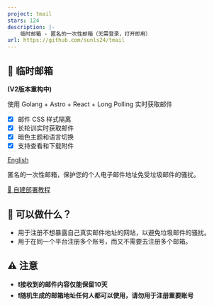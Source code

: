 ```yaml
---
project: tmail
stars: 124
description: |-
    临时邮箱 - 匿名的一次性邮箱（无需登录，打开即用）
url: https://github.com/sunls24/tmail
---
```


## 📮 临时邮箱

**(V2版本重构中)**

使用 Golang + Astro + React + Long Polling 实时获取邮件

- [x] 邮件 CSS 样式隔离
- [x] 长轮训实时获取邮件
- [x] 暗色主题和语言切换
- [x] 支持查看和下载附件

[English](README-en.md)

匿名的一次性邮箱，保护您的个人电子邮件地址免受垃圾邮件的骚扰。

[🧰 自建部署教程](deploy.md)

## 🎉 可以做什么？

- 用于注册不想暴露自己真实邮件地址的网站，以避免垃圾邮件的骚扰。
- 用于在同一个平台注册多个账号，而又不需要去注册多个邮箱。

## ⚠️ 注意

- **❗接收到的邮件内容仅能保留10天**
- **❗随机生成的邮箱地址任何人都可以使用，请勿用于注册重要账号**
